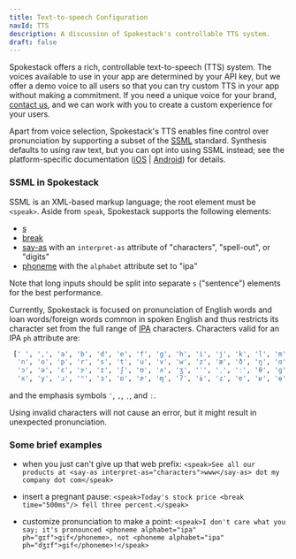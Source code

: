 ```yaml
---
title: Text-to-speech Configuration
navId: TTS
description: A discussion of Spokestack's controllable TTS system.
draft: false
---
```


Spokestack offers a rich, controllable text-to-speech (TTS) system. The voices available to use in your app are determined by your API key, but we offer a demo voice to all users so that you can try custom TTS in your app without making a commitment. If you need a unique voice for your brand, [contact us](mailto:hello@spokestack.io), and we can work with you to create a custom experience for your users.

Apart from voice selection, Spokestack's TTS enables fine control over pronunciation by supporting a subset of the [SSML](https://www.w3.org/TR/speech-synthesis11/) standard. Synthesis defaults to using raw text, but you can opt into using SSML instead; see the platform-specific documentation ([iOS](https://spokestack.github.io/spokestack-ios/Classes/TextToSpeechInput.html) | [Android](https://www.javadoc.io/doc/io.spokestack/spokestack-android/latest/io/spokestack/spokestack/tts/SpokestackTTSClient.html)) for details.

### SSML in Spokestack

SSML is an XML-based markup language; the root element must be `<speak>`. Aside from `speak`, Spokestack supports the following elements:

- [s](https://www.w3.org/TR/speech-synthesis11/#edef_sentence)
- [break](https://www.w3.org/TR/speech-synthesis11/#edef_break)
- [say-as](https://www.w3.org/TR/speech-synthesis11/#S3.1.9) with an `interpret-as` attribute of "characters", "spell-out", or "digits"
- [phoneme](https://www.w3.org/TR/speech-synthesis11/#S3.1.10) with the `alphabet` attribute set to "ipa"

Note that long inputs should be split into separate `s` ("sentence") elements for the best performance.

Currently, Spokestack is focused on pronunciation of English words and loan words/foreign words common in spoken English and thus restricts its character set from the full range of [IPA](https://en.wikipedia.org/wiki/International_Phonetic_Alphabet) characters. Characters valid for an IPA `ph` attribute are:

```bash
 [' ', ',', 'a', 'b', 'd', 'e', 'f', 'g', 'h', 'i', 'j', 'k', 'l', 'm',
  'n', 'o', 'p', 'r', 's', 't', 'u', 'v', 'w', 'z', 'æ', 'ð', 'ŋ', 'ɑ',
  'ɔ', 'ə', 'ɛ', 'ɝ', 'ɪ', 'ʃ', 'ʊ', 'ʌ', 'ʒ', 'ˈ', 'ˌ', 'ː', 'θ', 'ɡ',
  'x', 'y', 'ɹ', 'ʰ', 'ɜ', 'ɒ', 'ɚ', 'ɱ', 'ʔ', 'ɨ', 'ɾ', 'ɐ', 'ʁ', 'ɵ', 'χ']
```

and the emphasis symbols `ˈ`, `,`, `ˌ`, and `ː`.

Using invalid characters will not cause an error, but it might result in unexpected pronunciation.

### Some brief examples

- when you just can't give up that web prefix:
  `<speak>See all our products at <say-as interpret-as="characters">www</say-as> dot my company dot com</speak>`

- insert a pregnant pause:
  `<speak>Today's stock price <break time="500ms"/> fell three percent.</speak>`

- customize pronunciation to make a point:
  `<speak>I don't care what you say; it's pronounced <phoneme alphabet="ipa" ph="gɪf">gif</phoneme>, not <phoneme alphabet="ipa" ph="dʒɪf">gif</phoneme>!</speak>`

